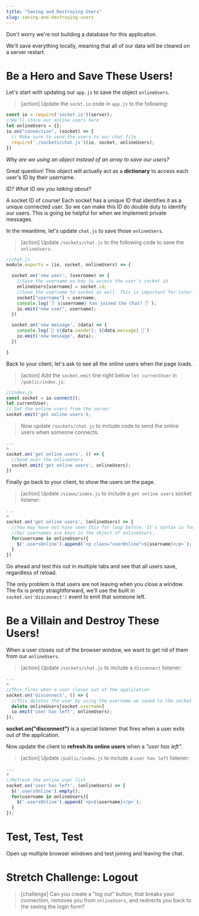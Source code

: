```yaml
---
title: "Saving and Destroying Users"
slug: saving-and-destroying-users
---
```


Don't worry we're not building a database for this application.

We'll save everything locally, meaning that all of our data will be cleared on a server restart.

# Be a Hero and Save These Users!

Let's start with updating our `app.js` to save the object `onlineUsers`.

>[action]
> Update the `sockt.io` code in `app.js` to the following:
>
```javascript
const io = require('socket.io')(server);
//We'll store our online users here
let onlineUsers = {};
io.on("connection", (socket) => {
  // Make sure to send the users to our chat file
  require('./sockets/chat.js')(io, socket, onlineUsers);
})
```

*Why are we using an object instead of an array to save our users?*

Great question! This object will actually act as a **dictionary** to access each user's ID by their username.

*ID? What ID are you talking about?*

A socket ID of course! Each socket has a unique ID that identifies it as a unique connected user. So we can make this ID do double duty to identify our users. This is going be helpful for when we implement private messages.

In the meantime, let's update `chat.js` to save those `onlineUsers`.

> [action]
> Update `/sockets/chat.js` to the following code to save the `onlineUsers`:
>
```javascript
//chat.js
module.exports = (io, socket, onlineUsers) => {

  socket.on('new user', (username) => {
    //Save the username as key to access the user's socket id
    onlineUsers[username] = socket.id;
    //Save the username to socket as well. This is important for later.
    socket["username"] = username;
    console.log(`✋ ${username} has joined the chat! ✋`);
    io.emit("new user", username);
  })

  socket.on('new message', (data) => {
    console.log(`🎤 ${data.sender}: ${data.message} 🎤`)
    io.emit('new message', data);
  })

}
```

Back to your client, let's ask to see all the online users when the page loads.

>[action]
> Add the `socket.emit` line right below `let currentUser` in `/public/index.js`:
>
```javascript
//index.js
const socket = io.connect();
let currentUser;
// Get the online users from the server
socket.emit('get online users');
```
>
> Now update `/sockets/chat.js` to include code to send the online users when someone connects.
>
```javascript
...
>
socket.on('get online users', () => {
  //Send over the onlineUsers
  socket.emit('get online users', onlineUsers);
})
```

Finally go back to your client, to show the users on the page.

>[action]
> Update `/views/index.js` to include a `get online users` socket listener:
>
```javascript
...
>
socket.on('get online users', (onlineUsers) => {
  //You may have not have seen this for loop before. It's syntax is for(key in obj)
  //Our usernames are keys in the object of onlineUsers.
  for(username in onlineUsers){
    $('.usersOnline').append(`<p class="userOnline">${username}</p>`);
  }
})
```

Go ahead and test this out in multiple tabs and see that all users save, regardless of reload.

The only problem is that users are not leaving when you close a window. The fix is pretty straightforward, we'll use the built in `socket.on('disconnect')` event to emit that someone left.

# Be a Villain and Destroy These Users!

When a user closes out of the browser window, we want to get rid of them from our `onlineUsers`.

>[action]
> Update `/sockets/chat.js` to include a `disconnect` listener:
>
```javascript
...
>
//This fires when a user closes out of the application
socket.on('disconnect', () => {
  //This deletes the user by using the username we saved to the socket
  delete onlineUsers[socket.username]
  io.emit('user has left', onlineUsers);
});
```

**socket.on("disconnect")** is a special listener that fires when a user exits out of the application.

Now update the client to **refresh its online users** when a *"user has left"*.

>[action]
> Update `/public/index.js` to include a `user has left` listener:
>
```javascript
...
>
//Refresh the online user list
socket.on('user has left', (onlineUsers) => {
  $('.usersOnline').empty();
  for(username in onlineUsers){
    $('.usersOnline').append(`<p>${username}</p>`);
  }
});
```

# Test, Test, Test

Open up multiple browser windows and test joining and leaving the chat.

# Stretch Challenge: Logout
>[challenge]
> Can you create a "log out" button, that breaks your connection, removes you from `onlineUsers`, and redirects you back to the seeing the login form?
